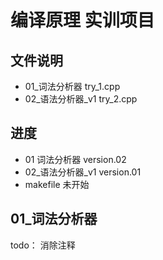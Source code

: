 # 编译原理 实训项目


## 文件说明
- 01_词法分析器   try_1.cpp
- 02_语法分析器_v1   try_2.cpp


## 进度
- 01 词法分析器   version.02
- 02_语法分析器_v1   version.01
- makefile      未开始

## 01_词法分析器 

todo：
消除注释



